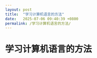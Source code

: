 ```yaml
---
layout: post
title:  "学习计算机语言的方法"
date:   2025-07-06 09:40:39 +0800
permalink: /学习计算机语言的方法/
---
```


# 学习计算机语言的方法